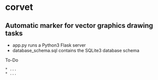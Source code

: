 corvet
======

Automatic marker for vector graphics drawing tasks
--------------------------------------------------
* app.py runs a Python3 Flask server
* database_schema.sql contains the SQLite3 database schema

To-Do
`````
* ...
* ...

